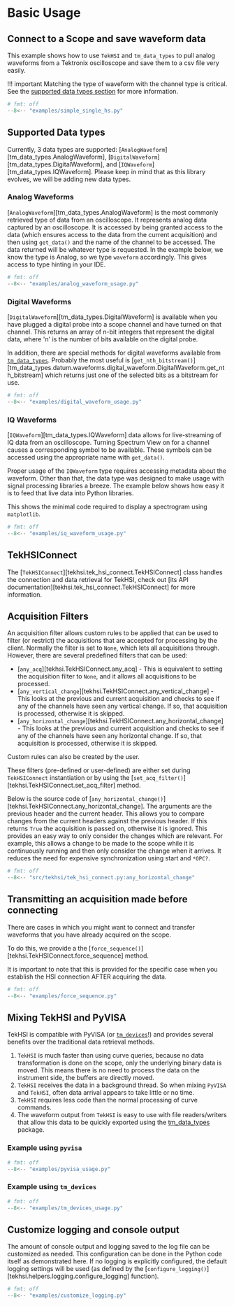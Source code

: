# Basic Usage

## Connect to a Scope and save waveform data

This example shows how to use `TekHSI` and `tm_data_types` to pull analog waveforms from a
Tektronix oscilloscope and save them to a csv file very easily.

!!! important
    Matching the type of waveform with the channel type is critical. See the
    [supported data types section](#supported-data-types) for more information.

```python
# fmt: off
--8<-- "examples/simple_single_hs.py"
```

## Supported Data types

Currently, 3 data types are supported: [`AnalogWaveform`][tm_data_types.AnalogWaveform],
[`DigitalWaveform`][tm_data_types.DigitalWaveform], and
[`IQWaveform`][tm_data_types.IQWaveform].
Please keep in mind that as this library evolves, we will be adding new data types.

### Analog Waveforms

[`AnalogWaveform`][tm_data_types.AnalogWaveform] is the most commonly retrieved type of data from an
oscilloscope. It represents analog data captured by an oscilloscope. It is accessed by being
granted access to the data (which ensures access to the data from the current acquisition) and
then using `get_data()` and the name of the channel to be accessed. The data returned will be
whatever type is requested. In the example below, we know the type is Analog, so we type
`waveform` accordingly. This gives access to type hinting in your IDE.

```python
# fmt: off
--8<-- "examples/analog_waveform_usage.py"
```

### Digital Waveforms

[`DigitalWaveform`][tm_data_types.DigitalWaveform] is available when you have plugged a digital
probe into a scope channel and have turned on that channel. This returns an array of n-bit integers
that represent the digital data, where 'n' is the number of bits available on the digital probe.

In addition, there are special methods for digital waveforms available from
[`tm_data_types`](https://tm-data-types.readthedocs.io/). Probably the most useful is
[`get_nth_bitstream()`][tm_data_types.datum.waveforms.digital_waveform.DigitalWaveform.get_nth_bitstream]
which returns just one of the selected bits as a bitstream for use.

```python
# fmt: off
--8<-- "examples/digital_waveform_usage.py"
```

### IQ Waveforms

[`IQWaveform`][tm_data_types.IQWaveform] data allows for live-streaming of IQ data from an
oscilloscope. Turning Spectrum View on for a channel causes a corresponding symbol to be available.
These symbols can be accessed using the appropriate name with `get_data()`.

Proper usage of the `IQWaveform` type requires accessing metadata about the waveform. Other than that,
the data type was designed to make usage with signal processing libraries a breeze. The example
below shows how easy it is to feed that live data into Python libraries.

This shows the minimal code required to display a spectrogram using `matplotlib`.

```python
# fmt: off
--8<-- "examples/iq_waveform_usage.py"
```

## TekHSIConnect

The [`TekHSIConnect`][tekhsi.tek_hsi_connect.TekHSIConnect] class handles the connection and
data retrieval for TekHSI, check out [its API documentation][tekhsi.tek_hsi_connect.TekHSIConnect]
for more information.

## Acquisition Filters

An acquisition filter allows custom rules to be applied that can be used to filter (or restrict)
the acquisitions that are accepted for processing by the client. Normally the filter is set to `None`,
which lets all acquisitions through. However, there are several predefined filters that can be used:

- [`any_acq`][tekhsi.TekHSIConnect.any_acq] - This is equivalent to setting the acquisition filter
    to `None`, and it allows all acquisitions to be processed.
- [`any_vertical_change`][tekhsi.TekHSIConnect.any_vertical_change] - This looks at the previous and
    current acquisition and checks to see if any of the channels have seen any vertical change. If
    so, that acquisition is processed, otherwise it is skipped.
- [`any_horizontal_change`][tekhsi.TekHSIConnect.any_horizontal_change] - This looks at the previous
    and current acquisition and checks to see if any of the channels have seen any horizontal
    change. If so, that acquisition is processed, otherwise it is skipped.

Custom rules can also be created by the user.

These filters (pre-defined or user-defined) are either set during `TekHSIConnect`
instantiation or by using the [`set_acq_filter()`][tekhsi.TekHSIConnect.set_acq_filter] method.

Below is the source code of [`any_horizontal_change()`][tekhsi.TekHSIConnect.any_horizontal_change].
The arguments are the previous header and the current header. This allows you to compare changes
from the current headers against the previous header. If this returns `True` the acquisition is
passed on, otherwise it is ignored. This provides an easy way to only consider the changes which are
relevant. For example, this allows a change to be made to the scope while it is continuously running
and then only consider the change when it arrives. It reduces the need for expensive
synchronization using start and `*OPC?`.

```python
# fmt: off
--8<-- "src/tekhsi/tek_hsi_connect.py:any_horizontal_change"
```
## Transmitting an acquisition made before connecting
There are cases in which you might want to connect and transfer waveforms that you have already acquired on the scope.

To do this, we provide a the [`force_sequence()`][tekhsi.TekHSIConnect.force_sequence] method.

It is important to note that this is provided for the specific case when you establish the HSI connection AFTER acquiring the data. 

```python
# fmt: off
--8<-- "examples/force_sequence.py"
```

## Mixing TekHSI and PyVISA

TekHSI is compatible with PyVISA (or [`tm_devices`](https://tm-devices.readthedocs.io/)!) and provides
several benefits over the traditional data retrieval methods.

1. `TekHSI` is much faster than using curve queries, because no data transformation is done on the
    scope, only the underlying binary data is moved. This means there is no need to process the
    data on the instrument side, the buffers are directly moved.
2. `TekHSI` receives the data in a background thread. So when mixing `PyVISA` and `TekHSI`, often
    data arrival appears to take little or no time.
3. `TekHSI` requires less code than the normal processing of curve commands.
4. The waveform output from `TekHSI` is easy to use with file readers/writers that allow this data
    to be quickly exported using the [tm_data_types](https://github.com/tektronix/tm_data_types) package.

### Example using `pyvisa`

```python
# fmt: off
--8<-- "examples/pyvisa_usage.py"
```

### Example using `tm_devices`

```python
# fmt: off
--8<-- "examples/tm_devices_usage.py"
```

## Customize logging and console output

The amount of console output and logging saved to the log file can be customized as needed. This
configuration can be done in the Python code itself as demonstrated here. If no logging is
explicitly configured, the default logging settings will be used (as defined by the
[`configure_logging()`][tekhsi.helpers.logging.configure_logging] function).

```python
# fmt: off
--8<-- "examples/customize_logging.py"
```
